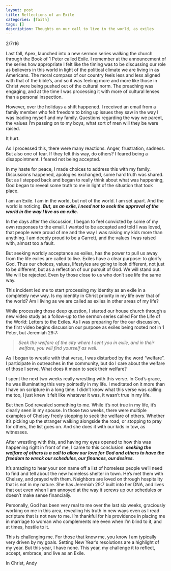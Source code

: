 ```yaml
---
layout: post
title: Reflections of an Exile
categories: [faith]
tags: []
description: Thoughts on our call to live in the world, as exiles
---
```


2/7/16

Last fall, Apex, launched into a new sermon series walking the church through the Book of 1 Peter called Exile.   I remember at the announcement of the series how appropriate I felt like the timing was to be discussing our role as believers in this world in light of the political climate we are living in as Americans.   The moral compass of our country feels less and less aligned with that of the bible’s, and so it was feeling more and more like those in Christ were being pushed out of the cultural norm. The preaching was engaging, and at the time I was processing it with more of cultural lenses than a personal inspection.

However, over the holidays a shift happened.   I received an email from a family member who felt freedom to bring up issues they saw in the way I was leading myself and my family.   Questions regarding the way we parent, the values I’m passing on to my boys, what sort of men will they be were raised.

It hurt.

As I processed this, there were many reactions.   Anger, frustration, sadness.  But also one of fear.   If they felt this way, do others?  I feared being a disappointment.  I feared not being accepted.  

In my haste for peace, I made choices to address this with my family.  Discussions happened, apologies exchanged, some hard truth was shared.   But as I stepped back and began to really think about what was happening, God began to reveal some truth to me in light of the situation that took place.

I am an Exile.    I am in the world, but not of the world.  I am set apart.   And the world is noticing.  ***But, as an exile, I need not to seek the approval of the world in the way I live as an exile.***

In the days after the discussion, I began to feel convicted by some of my own responses to the email.  I wanted to be accepted and told I was loved, that people were proud of me and the way I was raising my kids more than anything.   I am deeply proud to be a Garrett, and the values I was raised with, almost too a fault.

But seeking worldly acceptance as exiles, has the power to pull us away from the life exiles are called to live.   Exiles have a clear purpose: to glorify God.   Thus our choices, values, lifestyles are going to look different, not just to be different, but as a reflection of our pursuit of God.   We will stand out.  We will be rejected.  Even by those close to us who don’t see life the same way.   

This incident led me to start processing my identity as an exile in a completely new way.  Is my identity in Christ priority in my life over that of the world?  Am I living as we are called as exiles in other areas of my life?

While processing those deep question, I started our house church through a new video study as a follow-up to the sermon series called For the Life of the World: Letters to the Exiles.  As I was preparing for the our discussion, the first video begins discussion our purpose as exiles being rooted not in 1 Peter, but Jeremiah 29:7:

> *Seek the welfare of the city where I sent you in exile, and in their welfare, you will find yourself as well.*

As I began to wrestle with that verse, I was disturbed by the word “welfare”.   I participate in outreaches in the community, but do I care about the welfare of those I serve.  What does it mean to seek their welfare?

I spent the next two weeks really wrestling with this verse.  In God’s grace, he was illuminating this very pointedly in my life.  I meditated on it more than I have on scripture in a long time.   I didn’t know what this verse was calling me too, I just knew it felt like whatever it was, it wasn’t true in my life.

But then God revealed something to me.   While it’s not true in my life,  it’s clearly seen in my spouse.   In those two weeks, there were multiple examples of Chelsey freely stopping to seek the welfare of others.  Whether it’s picking up the stranger walking alongside the road, or stopping to pray for others, the list goes on.   And she does it with our kids in tow, as witnesses.

After wrestling with this, and having my eyes opened to how this was happening right in front of me, I came to this conclusion:  ***seeking the welfare of others is a call to allow our love for God and others to have the freedom to wreck our schedules, our finances, our desires.***  

It’s amazing to hear your son name off a list of homeless people we’ll need to find and tell about the new homeless shelter in town.  He’s met them with Chelsey, and prayed with them.   Neighbors are loved on through hospitality that is not in my nature.   She has Jeremiah 29:7 built into her DNA, and lives that out even when I am annoyed at the way it screws up our schedules or doesn’t make sense financially.   

Personally, God has been very real to me over the last six weeks, graciously working on me in this area, revealing his truth in new ways even as I read scripture that is not new to me.  I’m thankful for his providence in placing me in marriage to woman who complements me even when I’m blind to it, and at times, hostile to it.

This is challenging me.  For those that know me, you know I am typically very driven by my goals.   Setting New Year’s resolutions are a highlight of my year.   But this year, I have none. This year, my challenge it to reflect, accept, embrace, and live as an Exile.  

In Christ,
Andy

